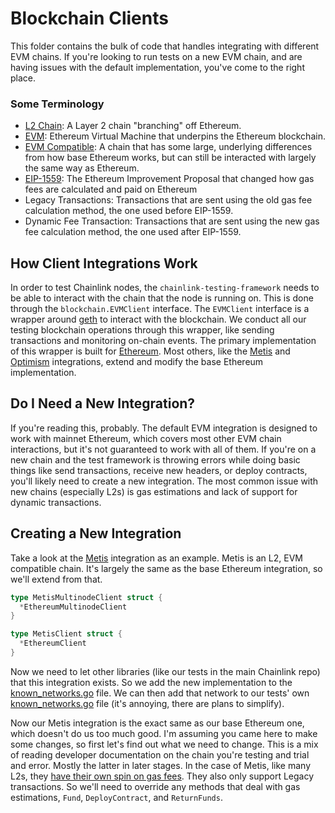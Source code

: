 # Blockchain Clients

This folder contains the bulk of code that handles integrating with different EVM chains. If you're looking to run tests on a new EVM chain, and are having issues with the default implementation, you've come to the right place.

### Some Terminology

- [L2 Chain](https://ethereum.org/en/layer-2/): A Layer 2 chain "branching" off Ethereum.
- [EVM](https://ethereum.org/en/developers/docs/evm/): Ethereum Virtual Machine that underpins the Ethereum blockchain.
- [EVM Compatible](https://blog.thirdweb.com/evm-compatible-blockchains-and-ethereum-virtual-machine/#:~:text=What%20does%20'EVM%20compatibility'%20mean,significant%20changes%20to%20their%20code.): A chain that has some large, underlying differences from how base Ethereum works, but can still be interacted with largely the same way as Ethereum.
- [EIP-1559](https://eips.ethereum.org/EIPS/eip-1559): The Ethereum Improvement Proposal that changed how gas fees are calculated and paid on Ethereum
- Legacy Transactions: Transactions that are sent using the old gas fee calculation method, the one used before EIP-1559.
- Dynamic Fee Transaction: Transactions that are sent using the new gas fee calculation method, the one used after EIP-1559.

## How Client Integrations Work

In order to test Chainlink nodes, the `chainlink-testing-framework` needs to be able to interact with the chain that the node is running on. This is done through the `blockchain.EVMClient` interface. The `EVMClient` interface is a wrapper around [geth](https://geth.ethereum.org/) to interact with the blockchain. We conduct all our testing blockchain operations through this wrapper, like sending transactions and monitoring on-chain events. The primary implementation of this wrapper is built for [Ethereum](./ethereum.go). Most others, like the [Metis](./metis.go) and [Optimism](./optimism.go) integrations, extend and modify the base Ethereum implementation.

## Do I Need a New Integration?

If you're reading this, probably. The default EVM integration is designed to work with mainnet Ethereum, which covers most other EVM chain interactions, but it's not guaranteed to work with all of them. If you're on a new chain and the test framework is throwing errors while doing basic things like send transactions, receive new headers, or deploy contracts, you'll likely need to create a new integration. The most common issue with new chains (especially L2s) is gas estimations and lack of support for dynamic transactions.

## Creating a New Integration

Take a look at the [Metis](./metis.go) integration as an example. Metis is an L2, EVM compatible chain. It's largely the same as the base Ethereum integration, so we'll extend from that.

```go
type MetisMultinodeClient struct {
  *EthereumMultinodeClient
}

type MetisClient struct {
  *EthereumClient
}
```

Now we need to let other libraries (like our tests in the main Chainlink repo) that this integration exists. So we add the new implementation to the [known_networks.go](https://github.com/smartcontractkit/chainlink-testing-framework/blob/main/lib/blockchain/known_networks.go) file. We can then add that network to our tests' own [known_networks.go](https://github.com/smartcontractkit/chainlink/blob/develop/integration-tests/known_networks.go) file (it's annoying, there are plans to simplify).

Now our Metis integration is the exact same as our base Ethereum one, which doesn't do us too much good. I'm assuming you came here to make some changes, so first let's find out what we need to change. This is a mix of reading developer documentation on the chain you're testing and trial and error. Mostly the latter in later stages. In the case of Metis, like many L2s, they [have their own spin on gas fees](https://docs.metis.io/dev/protocol-in-detail/transaction-fees-on-the-metis-platform). They also only support Legacy transactions. So we'll need to override any methods that deal with gas estimations, `Fund`, `DeployContract`, and `ReturnFunds`.
